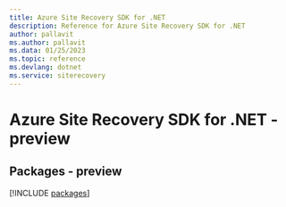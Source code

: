 ```yaml
---
title: Azure Site Recovery SDK for .NET
description: Reference for Azure Site Recovery SDK for .NET
author: pallavit
ms.author: pallavit
ms.data: 01/25/2023
ms.topic: reference
ms.devlang: dotnet
ms.service: siterecovery
---
```

# Azure Site Recovery SDK for .NET - preview
## Packages - preview
[!INCLUDE [packages](site-recovery-index.md)]